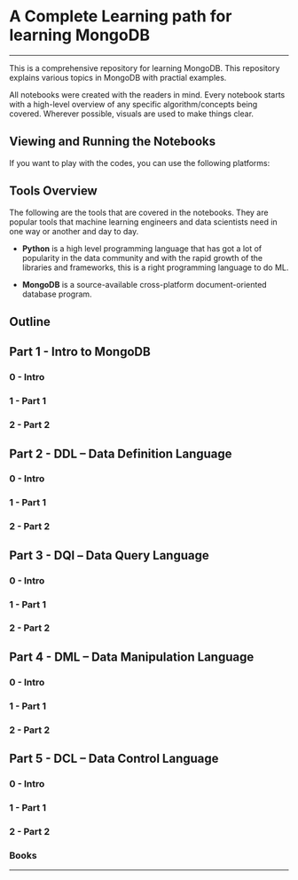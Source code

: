 # A Complete Learning path for learning MongoDB

****************

This is a comprehensive repository for learning MongoDB. This repository explains various topics in MongoDB with practial examples. 

All notebooks were created with the readers in mind. Every notebook starts with a high-level overview of any specific algorithm/concepts being covered. Wherever possible, visuals are used to make things clear. 


## Viewing and Running the Notebooks

If you want to play with the codes, you can use the following platforms: 

## Tools Overview

The following are the tools that are covered in the notebooks. They are popular tools that machine learning engineers and data scientists need in one way or another and day to day. 

* **Python** is a high level programming language that has got a lot of popularity in the data community and with the rapid growth of the libraries and frameworks, this is a right programming language to do ML.

* **MongoDB** is a source-available cross-platform document-oriented database program.

## Outline

## Part 1 - Intro to MongoDB

### 0 - Intro
### 1 - Part 1
### 2 - Part 2

## Part 2 - DDL – Data Definition Language

### 0 - Intro
### 1 - Part 1
### 2 - Part 2

## Part 3 - DQl – Data Query Language

### 0 - Intro
### 1 - Part 1
### 2 - Part 2

## Part 4 - DML – Data Manipulation Language

### 0 - Intro
### 1 - Part 1
### 2 - Part 2

## Part 5 - DCL – Data Control Language

### 0 - Intro
### 1 - Part 1
### 2 - Part 2

### Books

*******
